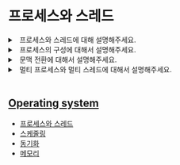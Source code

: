 # 프로세스와 스레드

<details>
<summary>&nbsp; 프로세스와 스레드에 대해 설명해주세요.</summary>

---

- 프로세스는 실행 중인 프로그램을 말합니다. 메모리 상에서 실행되는 작업 단위라고 할 수 있습니다.
- 스레드는 프로세스 내의 실행 흐름 단위를 말합니다. 실행 흐름과 관련된 스택과 프로그램 카운터를 포함합니다.

---

</details>

<details>
<summary>&nbsp; 프로세스의 구성에 대해서 설명해주세요.</summary>

---

- 크게 4가지 영역으로 나눌 수 있습니다.
- 프로그램 코드가 저장되는 코드 영역,
- 전역 데이터와 정적 데이터가 저장되는 데이터 영역,
- 동적 할당 데이터가 저장되는 힙 영역,
- 실행 흐름과 관련된 데이터가 저장되는 스택 영역이 있습니다.

---

</details>

<details>
<summary>&nbsp; 문맥 전환에 대해서 설명해주세요.</summary>

---

- CPU가 프로세스를 처리하다가 다른 프로세스의 처리를 시작하기 위해 필요한 작업을 말합니다.
- 실행 중이던 프로세스의 문맥 정보를 저장하고 전환할 프로세스의 문맥 정보를 불러오는 일련의 작업이 포함됩니다.

---

</details>

<details>
<summary>&nbsp; 멀티 프로세스와 멀티 스레드에 대해서 설명해주세요.</summary>

---

- 멀티 프로세스는 특정한 작업을 처리하기 위해서 프로세스를 여러개 만드는 것을 말하고,
- 멀티 스레드는 특정한 작업을 처리하기 위해서 한 프로세스 안에서 스레드를 여러개 만드는 것을 말합니다.
- 멀티 프로세스는 단위 간이 독립적인 주소 공간을 가진다는 특징 때문에 그렇지 않은 멀티 스레드에 비해 안정성이 높습니다.
- 하지만 단위 간의 전환 비용이 멀티 스레드에 비해 커서 스루풋이 떨어질 수 있습니다.

---

</details>

<br>

## [Operating system](./README.md)

- [프로세스와 스레드](./프로세스와-스레드.md)
- [스케줄링](./스케줄링.md)
- [동기화](./동기화.md)
- [메모리](./메모리.md)
